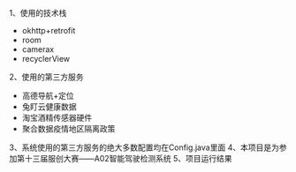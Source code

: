 1、使用的技术栈

- okhttp+retrofit
- room
- camerax
- recyclerView

2、使用的第三方服务

- 高德导航+定位
- 兔盯云健康数据
- 淘宝酒精传感器硬件
- 聚合数据疫情地区隔离政策

3、系统使用的第三方服务的绝大多数配置均在Config.java里面
4、本项目是为参加第十三届服创大赛——A02智能驾驶检测系统
5、项目运行结果